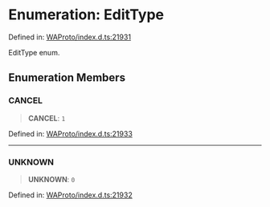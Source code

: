 # Enumeration: EditType

Defined in: [WAProto/index.d.ts:21931](https://github.com/Riders004/Tv/blob/3d6aaf6f3efb499dc9d0ca82bb24083bb45a8478/WAProto/index.d.ts#L21931)

EditType enum.

## Enumeration Members

### CANCEL

> **CANCEL**: `1`

Defined in: [WAProto/index.d.ts:21933](https://github.com/Riders004/Tv/blob/3d6aaf6f3efb499dc9d0ca82bb24083bb45a8478/WAProto/index.d.ts#L21933)

***

### UNKNOWN

> **UNKNOWN**: `0`

Defined in: [WAProto/index.d.ts:21932](https://github.com/Riders004/Tv/blob/3d6aaf6f3efb499dc9d0ca82bb24083bb45a8478/WAProto/index.d.ts#L21932)
